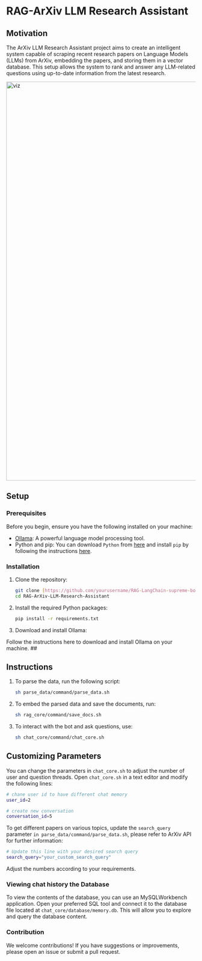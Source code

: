 # RAG-ArXiv LLM Research Assistant

## Motivation
The ArXiv LLM Research Assistant project aims to create an intelligent system capable of scraping recent research papers on Language Models (LLMs) from ArXiv, embedding the papers, and storing them in a vector database. This setup allows the system to rank and answer any LLM-related questions using up-to-date information from the latest research.

<img width="1062" alt="viz" src="https://github.com/user-attachments/assets/9b256c6e-789a-44bc-a585-f6859fc00b41">


## Setup

### Prerequisites
Before you begin, ensure you have the following installed on your machine:

- [Ollama](https://ollama.com/download): A powerful language model processing tool.
- Python and pip: You can download `Python` from [here](https://www.python.org/downloads/) and install `pip` by following the instructions [here](https://pip.pypa.io/en/stable/installation/).

### Installation
1. Clone the repository:
   
   ```bash
   git clone [https://github.com/yourusername/RAG-LangChain-supreme-bot.git](https://github.com/dohoanggiahuy317/RAG-ArXiv-LLM-Research-Assistant-Proj.git
   cd RAG-ArXiv-LLM-Research-Assistant
   ```

2. Install the required Python packages:

    ```bash
    pip install -r requirements.txt
    ```
3. Download and install Ollama:

Follow the instructions here to download and install Ollama on your machine. ## 
 
## Instructions  
   
1. To parse the data, run the following script:


    ```bash
    sh parse_data/command/parse_data.sh
    ``` 

2. To embed the parsed data and save the documents, run:

    ```bash
    sh rag_core/command/save_docs.sh
    ```
    
3. To interact with the bot and ask questions, use:

    ```bash
    sh chat_core/command/chat_core.sh
    ```


## Customizing Parameters

You can change the parameters in `chat_core.sh` to adjust the number of user and question threads. Open `chat_core.sh` in a text editor and modify the following lines:

```bash
# chane user id to have different chat memory
user_id=2

# create new conversation
conversation_id=5
```

To get different papers on various topics, update the `search_query` parameter `in parse_data/command/parse_data.sh`, please refer to ArXiv API for further information:


```bash
# Update this line with your desired search query
search_query="your_custom_search_query"
```

Adjust the numbers according to your requirements.


### Viewing chat history the Database

To view the contents of the database, you can use an MySQLWorkbench application. Open your preferred SQL tool and connect it to the database file located at `chat_core/database/memory.db`. This will allow you to explore and query the database content.

### Contribution
We welcome contributions! If you have suggestions or improvements, please open an issue or submit a pull request.
